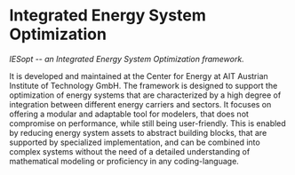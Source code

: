 # Integrated Energy System Optimization

_IESopt -- an Integrated Energy System Optimization framework._

<!---
Check the documentation for the built-in {jl:func}`IESopt.component` function.

:::{toctree}
:maxdepth: 1
:caption: Contents:
pages/test.md
:::

:::{admonition} This is my admonition
This is my note
:::

```{eval-rst}
.. autofunction:: iesopt.f_test
.. autofunction:: iesopt.f_test2
```
--->

It is developed and maintained at the Center for Energy at AIT Austrian Institute of Technology GmbH. The framework is designed to support the optimization of energy systems that are characterized by a high degree of integration between different energy carriers and sectors. It focuses on offering a modular and adaptable tool for modelers, that does not compromise on performance, while still being user-friendly. This is enabled by reducing energy system assets to abstract building blocks, that are supported by specialized implementation, and can be combined into complex systems without the need of a detailed understanding of mathematical modeling or proficiency in any coding-language.
